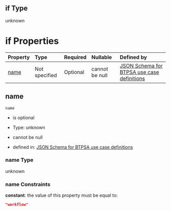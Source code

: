 ## if Type

unknown

# if Properties

| Property      | Type          | Required | Nullable       | Defined by                                                                                                                                                                                                          |
| :------------ | :------------ | :------- | :------------- | :------------------------------------------------------------------------------------------------------------------------------------------------------------------------------------------------------------------ |
| [name](#name) | Not specified | Optional | cannot be null | [JSON Schema for BTPSA use case definitions](btpsa-usecase-properties-services-items-allof-1-then-allof-118-if-properties-name.md "undefined#/properties/services/items/allOf/1/then/allOf/118/if/properties/name") |

## name



`name`

*   is optional

*   Type: unknown

*   cannot be null

*   defined in: [JSON Schema for BTPSA use case definitions](btpsa-usecase-properties-services-items-allof-1-then-allof-118-if-properties-name.md "undefined#/properties/services/items/allOf/1/then/allOf/118/if/properties/name")

### name Type

unknown

### name Constraints

**constant**: the value of this property must be equal to:

```json
"workflow"
```
